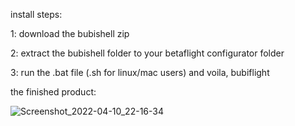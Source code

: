 install steps:

1: download the bubishell zip

2: extract the bubishell folder to your betaflight configurator folder

3: run the .bat file (.sh for linux/mac users) and voila, bubiflight

the finished product:

![Screenshot_2022-04-10_22-16-34](https://user-images.githubusercontent.com/95190117/163197837-18959791-8db1-4b55-b2a1-b7cc38274c05.png)
